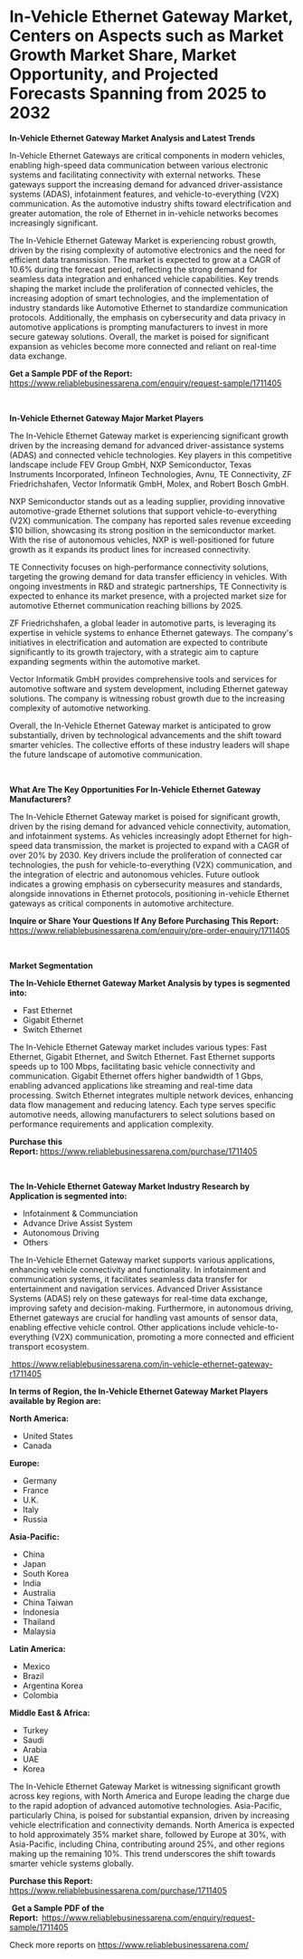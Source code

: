 <p><h1>In-Vehicle Ethernet Gateway Market, Centers on Aspects such as Market Growth Market Share, Market Opportunity, and Projected Forecasts Spanning from 2025 to 2032</h1></p><p><strong>In-Vehicle Ethernet Gateway Market Analysis and Latest Trends</strong></p>
<p><p>In-Vehicle Ethernet Gateways are critical components in modern vehicles, enabling high-speed data communication between various electronic systems and facilitating connectivity with external networks. These gateways support the increasing demand for advanced driver-assistance systems (ADAS), infotainment features, and vehicle-to-everything (V2X) communication. As the automotive industry shifts toward electrification and greater automation, the role of Ethernet in in-vehicle networks becomes increasingly significant.</p><p>The In-Vehicle Ethernet Gateway Market is experiencing robust growth, driven by the rising complexity of automotive electronics and the need for efficient data transmission. The market is expected to grow at a CAGR of 10.6% during the forecast period, reflecting the strong demand for seamless data integration and enhanced vehicle capabilities. Key trends shaping the market include the proliferation of connected vehicles, the increasing adoption of smart technologies, and the implementation of industry standards like Automotive Ethernet to standardize communication protocols. Additionally, the emphasis on cybersecurity and data privacy in automotive applications is prompting manufacturers to invest in more secure gateway solutions. Overall, the market is poised for significant expansion as vehicles become more connected and reliant on real-time data exchange.</p></p>
<p><strong>Get a Sample PDF of the Report:&nbsp;</strong> <a href="https://www.reliablebusinessarena.com/enquiry/request-sample/1711405?utm_campaign=3457&utm_medium=2&utm_source=Github&utm_content=ia&utm_term=27032025&utm_id=in-vehicle-ethernet-gateway">https://www.reliablebusinessarena.com/enquiry/request-sample/1711405</a></p>
<p>&nbsp;</p>
<p><strong>In-Vehicle Ethernet Gateway Major Market Players</strong></p>
<p><p>The In-Vehicle Ethernet Gateway market is experiencing significant growth driven by the increasing demand for advanced driver-assistance systems (ADAS) and connected vehicle technologies. Key players in this competitive landscape include FEV Group GmbH, NXP Semiconductor, Texas Instruments Incorporated, Infineon Technologies, Avnu, TE Connectivity, ZF Friedrichshafen, Vector Informatik GmbH, Molex, and Robert Bosch GmbH.</p><p>NXP Semiconductor stands out as a leading supplier, providing innovative automotive-grade Ethernet solutions that support vehicle-to-everything (V2X) communication. The company has reported sales revenue exceeding $10 billion, showcasing its strong position in the semiconductor market. With the rise of autonomous vehicles, NXP is well-positioned for future growth as it expands its product lines for increased connectivity.</p><p>TE Connectivity focuses on high-performance connectivity solutions, targeting the growing demand for data transfer efficiency in vehicles. With ongoing investments in R&D and strategic partnerships, TE Connectivity is expected to enhance its market presence, with a projected market size for automotive Ethernet communication reaching billions by 2025.</p><p>ZF Friedrichshafen, a global leader in automotive parts, is leveraging its expertise in vehicle systems to enhance Ethernet gateways. The company's initiatives in electrification and automation are expected to contribute significantly to its growth trajectory, with a strategic aim to capture expanding segments within the automotive market.</p><p>Vector Informatik GmbH provides comprehensive tools and services for automotive software and system development, including Ethernet gateway solutions. The company is witnessing robust growth due to the increasing complexity of automotive networking.</p><p>Overall, the In-Vehicle Ethernet Gateway market is anticipated to grow substantially, driven by technological advancements and the shift toward smarter vehicles. The collective efforts of these industry leaders will shape the future landscape of automotive communication.</p></p>
<p>&nbsp;</p>
<p><strong>What Are The Key Opportunities For In-Vehicle Ethernet Gateway Manufacturers?</strong></p>
<p><p>The In-Vehicle Ethernet Gateway market is poised for significant growth, driven by the rising demand for advanced vehicle connectivity, automation, and infotainment systems. As vehicles increasingly adopt Ethernet for high-speed data transmission, the market is projected to expand with a CAGR of over 20% by 2030. Key drivers include the proliferation of connected car technologies, the push for vehicle-to-everything (V2X) communication, and the integration of electric and autonomous vehicles. Future outlook indicates a growing emphasis on cybersecurity measures and standards, alongside innovations in Ethernet protocols, positioning in-vehicle Ethernet gateways as critical components in automotive architecture.</p></p>
<p><strong>Inquire or Share Your Questions If Any Before Purchasing This Report:</strong> <a href="https://www.reliablebusinessarena.com/enquiry/pre-order-enquiry/1711405?utm_campaign=3457&utm_medium=2&utm_source=Github&utm_content=ia&utm_term=27032025&utm_id=in-vehicle-ethernet-gateway">https://www.reliablebusinessarena.com/enquiry/pre-order-enquiry/1711405</a></p>
<p>&nbsp;</p>
<p><strong>Market Segmentation</strong></p>
<p><strong>The In-Vehicle Ethernet Gateway Market Analysis by types is segmented into:</strong></p>
<p><ul><li>Fast Ethernet</li><li>Gigabit Ethernet</li><li>Switch Ethernet</li></ul></p>
<p><p>The In-Vehicle Ethernet Gateway market includes various types: Fast Ethernet, Gigabit Ethernet, and Switch Ethernet. Fast Ethernet supports speeds up to 100 Mbps, facilitating basic vehicle connectivity and communication. Gigabit Ethernet offers higher bandwidth of 1 Gbps, enabling advanced applications like streaming and real-time data processing. Switch Ethernet integrates multiple network devices, enhancing data flow management and reducing latency. Each type serves specific automotive needs, allowing manufacturers to select solutions based on performance requirements and application complexity.</p></p>
<p><strong>Purchase this Report:&nbsp;</strong><a href="https://www.reliablebusinessarena.com/purchase/1711405?utm_campaign=3457&utm_medium=2&utm_source=Github&utm_content=ia&utm_term=27032025&utm_id=in-vehicle-ethernet-gateway">https://www.reliablebusinessarena.com/purchase/1711405</a></p>
<p>&nbsp;</p>
<p><strong>The In-Vehicle Ethernet Gateway Market Industry Research by Application is segmented into:</strong></p>
<p><ul><li>Infotainment & Communciation</li><li>Advance Drive Assist System</li><li>Autonomous Driving</li><li>Others</li></ul></p>
<p><p>The In-Vehicle Ethernet Gateway market supports various applications, enhancing vehicle connectivity and functionality. In infotainment and communication systems, it facilitates seamless data transfer for entertainment and navigation services. Advanced Driver Assistance Systems (ADAS) rely on these gateways for real-time data exchange, improving safety and decision-making. Furthermore, in autonomous driving, Ethernet gateways are crucial for handling vast amounts of sensor data, enabling effective vehicle control. Other applications include vehicle-to-everything (V2X) communication, promoting a more connected and efficient transport ecosystem.</p></p>
<p><a href="https://www.reliablebusinessarena.com/in-vehicle-ethernet-gateway-r1711405?utm_campaign=3457&utm_medium=2&utm_source=Github&utm_content=ia&utm_term=27032025&utm_id=in-vehicle-ethernet-gateway">&nbsp;https://www.reliablebusinessarena.com/in-vehicle-ethernet-gateway-r1711405</a></p>
<p><strong>In terms of Region, the In-Vehicle Ethernet Gateway Market Players available by Region are:</strong></p>
<p>
    <p> <strong> North America: </strong>
        <ul>
            <li>United States</li>
            <li>Canada</li>
        </ul>
        </p> 
    <p> <strong> Europe: </strong>
        <ul>
            <li>Germany</li>
            <li>France</li>
            <li>U.K.</li>
            <li>Italy</li>
            <li>Russia</li>
        </ul>
        </p> 
    <p> <strong> Asia-Pacific: </strong>
        <ul>
            <li>China</li>
            <li>Japan</li>
            <li>South Korea</li>
            <li>India</li>
            <li>Australia</li>
            <li>China Taiwan</li>
            <li>Indonesia</li>
            <li>Thailand</li>
            <li>Malaysia</li>
        </ul>
        </p> 
    <p> <strong> Latin America: </strong>
        <ul>
            <li>Mexico</li>
            <li>Brazil</li>
            <li>Argentina Korea</li>
            <li>Colombia</li>
        </ul>
        </p> 
    <p> <strong> Middle East & Africa: </strong>
        <ul>
            <li>Turkey</li>
            <li>Saudi</li>
            <li>Arabia</li>
            <li>UAE</li>
            <li>Korea</li>
        </ul>
    </p>
    </p>
<p><p>The In-Vehicle Ethernet Gateway Market is witnessing significant growth across key regions, with North America and Europe leading the charge due to the rapid adoption of advanced automotive technologies. Asia-Pacific, particularly China, is poised for substantial expansion, driven by increasing vehicle electrification and connectivity demands. North America is expected to hold approximately 35% market share, followed by Europe at 30%, with Asia-Pacific, including China, contributing around 25%, and other regions making up the remaining 10%. This trend underscores the shift towards smarter vehicle systems globally.</p></p>
<p><strong>Purchase this Report: </strong><a href="https://www.reliablebusinessarena.com/purchase/1711405?utm_campaign=3457&utm_medium=2&utm_source=Github&utm_content=ia&utm_term=27032025&utm_id=in-vehicle-ethernet-gateway">https://www.reliablebusinessarena.com/purchase/1711405</a></p>
<p>&nbsp;<strong>Get a Sample PDF of the Report:&nbsp;&nbsp;</strong><a href="https://www.reliablebusinessarena.com/enquiry/request-sample/1711405?utm_campaign=3457&utm_medium=2&utm_source=Github&utm_content=ia&utm_term=27032025&utm_id=in-vehicle-ethernet-gateway">https://www.reliablebusinessarena.com/enquiry/request-sample/1711405</a></p>
<p><strong></strong></p>
<p>Check more reports on <a href="https://www.reliablebusinessarena.com/?utm_campaign=3457&utm_medium=2&utm_source=Github&utm_content=ia&utm_term=27032025&utm_id=in-vehicle-ethernet-gateway">https://www.reliablebusinessarena.com/</a></p>